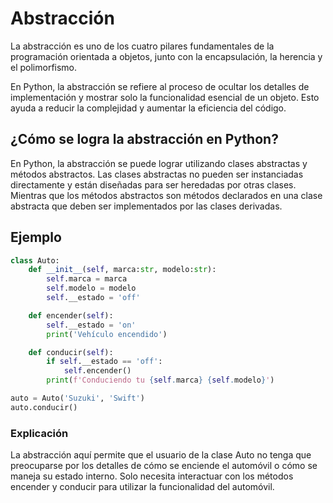 # Abstracción

La abstracción es uno de los cuatro pilares fundamentales de la programación orientada a objetos, junto con la encapsulación, la herencia y el polimorfismo.

En Python, la abstracción se refiere al proceso de ocultar los detalles de implementación y mostrar solo la funcionalidad esencial de un objeto. Esto ayuda a reducir la complejidad y aumentar la eficiencia del código.

## ¿Cómo se logra la abstracción en Python?

En Python, la abstracción se puede lograr utilizando clases abstractas y métodos abstractos. Las clases abstractas no pueden ser instanciadas directamente y están diseñadas para ser heredadas por otras clases. Mientras que los métodos abstractos son métodos declarados en una clase abstracta que deben ser implementados por las clases derivadas.

## Ejemplo

```py
class Auto:
    def __init__(self, marca:str, modelo:str):
        self.marca = marca
        self.modelo = modelo
        self.__estado = 'off'

    def encender(self):
        self.__estado = 'on'
        print('Vehículo encendido')

    def conducir(self):
        if self.__estado == 'off':
            self.encender()
        print(f'Conduciendo tu {self.marca} {self.modelo}')

auto = Auto('Suzuki', 'Swift')
auto.conducir()
```

### Explicación

La abstracción aquí permite que el usuario de la clase Auto no tenga que preocuparse por los detalles de cómo se enciende el automóvil o cómo se maneja su estado interno. Solo necesita interactuar con los métodos encender y conducir para utilizar la funcionalidad del automóvil.
